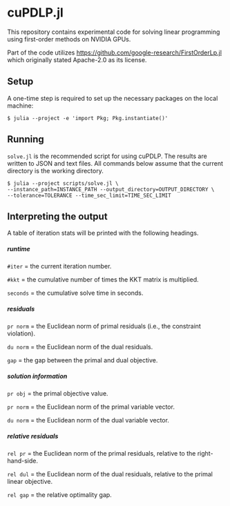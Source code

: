 # cuPDLP.jl

This repository contains experimental code for solving linear programming using first-order methods on NVIDIA GPUs. 

Part of the code utilizes https://github.com/google-research/FirstOrderLp.jl which originally stated Apache-2.0 as its license.

## Setup

A one-time step is required to set up the necessary packages on the local machine:

```shell
$ julia --project -e 'import Pkg; Pkg.instantiate()'
```

## Running 

`solve.jl` is the recommended script for using cuPDLP. The results are written to JSON and text files. All commands below assume that the current directory is the working directory.

```shell
$ julia --project scripts/solve.jl \
--instance_path=INSTANCE_PATH --output_directory=OUTPUT_DIRECTORY \ 
--tolerance=TOLERANCE --time_sec_limit=TIME_SEC_LIMIT
```

## Interpreting the output

A table of iteration stats will be printed with the following headings.

##### runtime

`#iter` = the current iteration number.

`#kkt` = the cumulative number of times the KKT matrix is multiplied.

`seconds` = the cumulative solve time in seconds.

##### residuals

`pr norm` = the Euclidean norm of primal residuals (i.e., the constraint
violation).

`du norm` = the Euclidean norm of the dual residuals.

`gap` = the gap between the primal and dual objective.

##### solution information

`pr obj` = the primal objective value.

`pr norm` = the Euclidean norm of the primal variable vector.

`du norm` = the Euclidean norm of the dual variable vector.

##### relative residuals

`rel pr` = the Euclidean norm of the primal residuals, relative to the
right-hand-side.

`rel dul` = the Euclidean norm of the dual residuals, relative to the primal
linear objective.

`rel gap` = the relative optimality gap.
